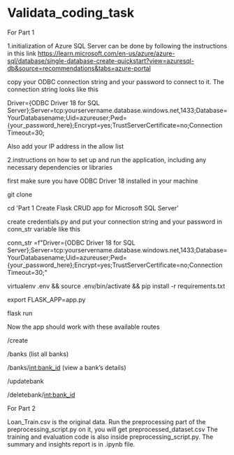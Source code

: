 # Validata_coding_task

For Part 1

1.initialization of Azure SQL Server can be done by following the instructions in this link
https://learn.microsoft.com/en-us/azure/azure-sql/database/single-database-create-quickstart?view=azuresql-db&source=recommendations&tabs=azure-portal

copy your ODBC connection string and your password to connect to it. The connection string looks like this

Driver={ODBC Driver 18 for SQL Server};Server=tcp:yourservername.database.windows.net,1433;Database=YourDatabasename;Uid=azureuser;Pwd={your_password_here};Encrypt=yes;TrustServerCertificate=no;Connection Timeout=30;

Also add your IP address in the allow list

2.instructions on how to set up and run the application, including any necessary dependencies or libraries

first make sure you have ODBC Driver 18 installed in your machine

git clone

cd 'Part 1 Create Flask CRUD app for Microsoft SQL Server'

create credentials.py and put your connection string and your password in conn_str variable like this 

conn_str =f"Driver={ODBC Driver 18 for SQL Server};Server=tcp:yourservername.database.windows.net,1433;Database=YourDatabasename;Uid=azureuser;Pwd={your_password_here};Encrypt=yes;TrustServerCertificate=no;Connection Timeout=30;"

virtualenv .env && source .env/bin/activate && pip install -r requirements.txt

export FLASK_APP=app.py

flask run



Now the app should work with these available routes

/create

/banks (list all banks)

/banks/<int:bank_id> (view a bank’s details)

/updatebank

/deletebank/<int:bank_id>




For Part 2

Loan_Train.csv is the original data. Run the preprocessing part of the preprocessing_script.py on it, you will get preprocessed_dataset.csv
The training and evaluation code is also inside preprocessing_script.py. The summary and insights report is in .ipynb file.
